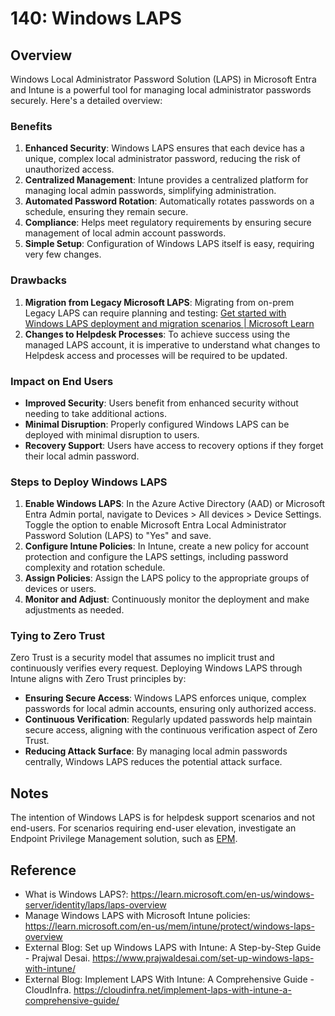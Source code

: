 # 140: Windows LAPS

## Overview
Windows Local Administrator Password Solution (LAPS) in Microsoft Entra and Intune is a powerful tool for managing local administrator passwords securely. Here's a detailed overview:

### Benefits
1. **Enhanced Security**: Windows LAPS ensures that each device has a unique, complex local administrator password, reducing the risk of unauthorized access.
2. **Centralized Management**: Intune provides a centralized platform for managing local admin passwords, simplifying administration.
3. **Automated Password Rotation**: Automatically rotates passwords on a schedule, ensuring they remain secure.
4. **Compliance**: Helps meet regulatory requirements by ensuring secure management of local admin account passwords.
5. **Simple Setup**: Configuration of Windows LAPS itself is easy, requiring very few changes.

### Drawbacks
1. **Migration from Legacy Microsoft LAPS**: Migrating from on-prem Legacy LAPS can require planning and testing: [Get started with Windows LAPS deployment and migration scenarios | Microsoft Learn](https://learn.microsoft.com/en-us/windows-server/identity/laps/laps-scenarios-deployment-migration)
2. **Changes to Helpdesk Processes**: To achieve success using the managed LAPS account, it is imperative to understand what changes to Helpdesk access and processes will be required to be updated.

### Impact on End Users
- **Improved Security**: Users benefit from enhanced security without needing to take additional actions.
- **Minimal Disruption**: Properly configured Windows LAPS can be deployed with minimal disruption to users.
- **Recovery Support**: Users have access to recovery options if they forget their local admin password.

### Steps to Deploy Windows LAPS
1. **Enable Windows LAPS**: In the Azure Active Directory (AAD) or Microsoft Entra Admin portal, navigate to Devices > All devices > Device Settings. Toggle the option to enable Microsoft Entra Local Administrator Password Solution (LAPS) to "Yes" and save.
2. **Configure Intune Policies**: In Intune, create a new policy for account protection and configure the LAPS settings, including password complexity and rotation schedule.
3. **Assign Policies**: Assign the LAPS policy to the appropriate groups of devices or users.
4. **Monitor and Adjust**: Continuously monitor the deployment and make adjustments as needed.

### Tying to Zero Trust
Zero Trust is a security model that assumes no implicit trust and continuously verifies every request. Deploying Windows LAPS through Intune aligns with Zero Trust principles by:
- **Ensuring Secure Access**: Windows LAPS enforces unique, complex passwords for local admin accounts, ensuring only authorized access.
- **Continuous Verification**: Regularly updated passwords help maintain secure access, aligning with the continuous verification aspect of Zero Trust.
- **Reducing Attack Surface**: By managing local admin passwords centrally, Windows LAPS reduces the potential attack surface.

## Notes
The intention of Windows LAPS is for helpdesk support scenarios and not end-users. For scenarios requiring end-user elevation, investigate an Endpoint Privilege Management solution, such as [EPM](RMD_166.md).


## Reference

* What is Windows LAPS?: https://learn.microsoft.com/en-us/windows-server/identity/laps/laps-overview
* Manage Windows LAPS with Microsoft Intune policies: https://learn.microsoft.com/en-us/mem/intune/protect/windows-laps-overview
* External Blog: Set up Windows LAPS with Intune: A Step-by-Step Guide - Prajwal Desai. https://www.prajwaldesai.com/set-up-windows-laps-with-intune/
* External Blog: Implement LAPS With Intune: A Comprehensive Guide - CloudInfra. https://cloudinfra.net/implement-laps-with-intune-a-comprehensive-guide/

